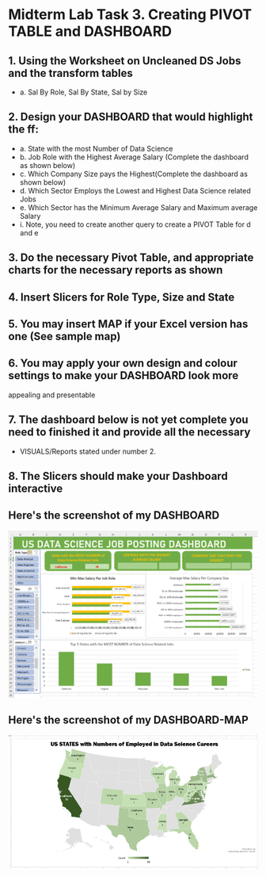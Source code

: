 # Midterm Lab Task 3. Creating PIVOT TABLE and DASHBOARD
## 1. Using the Worksheet on Uncleaned DS Jobs and the transform tables
- a. Sal By Role, Sal By State, Sal by Size
## 2. Design your DASHBOARD that would highlight the ff:
- a. State with the most Number of Data Science
- b. Job Role with the Highest Average Salary (Complete the dashboard as shown below)
- c. Which Company Size pays the Highest(Complete the dashboard as shown below)
- d. Which Sector Employs the Lowest and Highest Data Science related Jobs
- e. Which Sector has the Minimum Average Salary and Maximum average Salary
- i. Note, you need to create another query to create a PIVOT Table for d and e
## 3. Do the necessary Pivot Table, and appropriate charts for the necessary reports as shown
## 4. Insert Slicers for Role Type, Size and State
## 5. You may insert MAP if your Excel version has one (See sample map)
## 6. You may apply your own design and colour settings to make your DASHBOARD look more
appealing and presentable
## 7. The dashboard below is not yet complete you need to finished it and provide all the necessary
- VISUALS/Reports stated under number 2.
## 8. The Slicers should make your Dashboard interactive

## Here's the screenshot of my DASHBOARD
![Final output of my DASHBOARD](images/Dashboard.png)
## Here's the screenshot of my DASHBOARD-MAP
![Final output of my DASHBOARD-MAP](images/D-Map.png)
